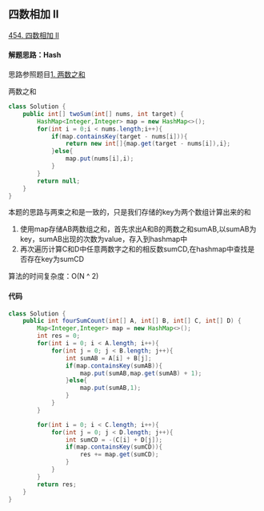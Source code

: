## 四数相加 II

[454. 四数相加 II](https://leetcode-cn.com/problems/4sum-ii/)

#### 解题思路：Hash

思路参照题目[1. 两数之和](https://leetcode-cn.com/problems/two-sum/)

两数之和

```java
class Solution {
    public int[] twoSum(int[] nums, int target) {
        HashMap<Integer,Integer> map = new HashMap<>();
        for(int i = 0;i < nums.length;i++){
            if(map.containsKey(target - nums[i])){
                return new int[]{map.get(target - nums[i]),i};
            }else{
                map.put(nums[i],i);
            }
        }
        return null;
    }
}
```

本题的思路与两束之和是一致的，只是我们存储的key为两个数组计算出来的和

1. 使用map存储AB两数组之和，首先求出A和B的两数之和sumAB,以sumAB为key，sumAB出现的次数为value，存入到hashmap中
2. 再次遍历计算C和D中任意两数字之和的相反数sumCD,在hashmap中查找是否存在key为sumCD

算法的时间复杂度：O(N ^ 2)

#### 代码

```java
class Solution {
    public int fourSumCount(int[] A, int[] B, int[] C, int[] D) {
        Map<Integer,Integer> map = new HashMap<>();
        int res = 0;
        for(int i = 0; i < A.length; i++){
            for(int j = 0; j < B.length; j++){
                int sumAB = A[i] + B[j];
                if(map.containsKey(sumAB)){
                    map.put(sumAB,map.get(sumAB) + 1);
                }else{
                    map.put(sumAB,1);
                }
            }
        }

        for(int i = 0; i < C.length; i++){
            for(int j = 0; j < D.length; j++){
                int sumCD = -(C[i] + D[j]);
                if(map.containsKey(sumCD)){
                    res += map.get(sumCD);
                }
            }
        }
        return res;
    }
}
```

